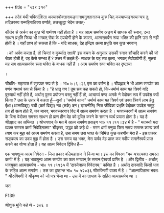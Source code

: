 +++
title = "५३९ ३१०"

+++
तदेवं बंधी भक्तिर्दशिता अस्याश्वोक्तानामङ्गानामनुक्तानाञ्च कुरु चित् कस्याप्यङ्गस्यान्यत्र तु तदितरस्य यन्महिमाधिक्य वर्ण्यते, तत्तच्छुद्धा भेदेन तत्तत्- 

कीर्तन से अर्चन का कुछ भी पार्थक्य नहीं होता है । यह आत्म समर्पण अङ्ग में साधक की स्नान, दन्त साधन प्रभृति क्रिया भी भगवत् सेवा के उपयोगी होने के कारण, आत्मसमर्पण रूपा भक्ति की हानि उस से नहीं होती है । यहाँ प्रश्न हो सकता है कि - यदि साधक, देह इन्द्रिय अत्मा प्रभृति सब कुछ भगवान् 

। को अर्पण करता है, तो चिन्तां न कुर्य्यात् रक्षायै' इस वचन के अनुसार उसकी स्नान शौचादि करने की जो चेष्टा होती है, वह कैसे सम्भव हैं ? उत्तर में कहते हैं- साधक के यह सब कृत्य, भगवत् सेवोपयोगी हैं, सुतरां यह सब आत्मसमर्पण रूपा भक्ति के बाधक नहीं हैं । अत्म समर्पण रूपा भक्ति का दृष्टान्त 

। 

श्रीबलि- महाराज में सुस्पष्ट रूप से है । भा० ७।६।२६ इस का वर्णन है । श्रीप्रह्लाद ने भी आत्म समर्पण का वर्णन यथार्थ रूप से किया है । "हे भ्रातृ गण ! तुम सब कह सकते हो, कि-धर्मार्थ काम यह त्रिवर्ग यदि पुरुषार्थ नहीं होते हैं, अर्थात् पुरुष प्रयोजन वस्तु नहीं हैं तो, आचाय्यं षण्ड अमर्क ने वेदोक्त रूप में उपदेश क्यों किया ? उस के उत्तर में कहता हूँ--सुनो। 'धर्मार्थ कामः" धर्मार्थ काम यह त्रिवर्ग एवं उक्त त्रिवर्ग लाभ हेतु ईक्षा (आत्मविद्या) त्रयी (कर्म विद्या) नव (तर्क) दन ( दण्डनीति) निज जीविका प्रभृति वेदोक्त उपदेश समूह तब ही सत्य होते हैं, जब मानव, भगवच्चरणार विद में आत्म समर्पण करता है । भगवच्चरणों में आत्म समर्पण के बिना वेदोक्त समस्त साधन हो प्राण हीन देह को दूषित करने के समान व्यर्थ प्रयास होता है। यह है श्रीप्रह्लाद का अभिमत । श्रोभगवान् के मत में आत्म समर्पण प्रसङ्ग भा० ११।११।३४ में है - " मत्त्र्थ्यो यदा व्यक्त समस्त कर्मा निवेदितात्मा" श्रीकृष्ण, उद्धव को कहे थे - मरण धर्मा मनुष्य जिस समय समस्त काम्य कर्म त्याग कर मुझ को आत्म समर्पण करता है, उस समय उस भक्त के निमित्त कुछ करणीय मेरा है - इस प्रकार सङ्कल्प का उदय मुझ में होता है । उस समय वह भक्त, मेरा पार्षद देह प्राप्त कर मदीय समानैश्वर्य प्राप्त करने का योग्य होता है। यह आत्म निवेदन द्विविध हैं-- 

एक भावशून्य आत्म निवेदन - जिस प्रकार बलिमहाराज ने किया था। इस का विवरण "मय यत्रात्यक्त समस्त कर्मा' में है । यह भावशून्य आत्म समर्पण का फल भगवान् के समान ऐश्वर्य्य प्राप्ति है । और द्वितीय - अर्थात् भावयुक्त आत्मसमर्पण - भा० ११।११३५ में 'दास्येनात्म निवेदनम् ' कथित है । अर्थात् दास्यादि किसी भाव के सहित आत्म समर्पण । उस का दृष्टान्त भा० १० ५२०३६ श्रीरुक्मिणी वाक्य में है । "आत्मापितश्च भवतः " श्रीरुक्मिणी ने श्रीकृष्ण को जो पत्र भेजा था - उस में कान्ताभाव के सहित अत्मसमर्पण था । 

जत 

F139 

श्रीशुक मुनि कहे थे - ३०६ ॥ 
